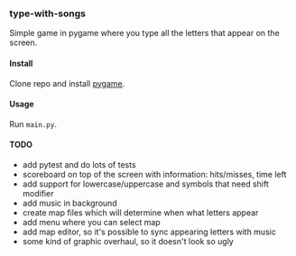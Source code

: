 ### type-with-songs

Simple game in pygame where you type all the letters that appear on the screen.

#### Install

Clone repo and install [pygame](https://www.pygame.org/wiki/GettingStarted).

#### Usage

Run `main.py`.


#### TODO

* add pytest and do lots of tests
* scoreboard on top of the screen with information: hits/misses, time left
* add support for lowercase/uppercase and symbols that need shift modifier
* add music in background
* create map files which will determine when what letters appear
* add menu where you can select map
* add map editor, so it's possible to sync appearing letters with music
* some kind of graphic overhaul, so it doesn't look so ugly
